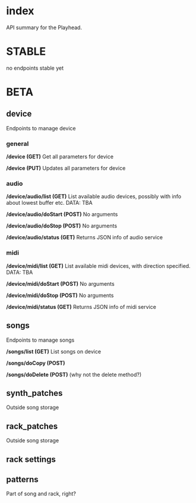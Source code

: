 # index
API summary for the Playhead.

# STABLE

no endpoints stable yet

# BETA

## device
Endpoints to manage device

### general
**/device (GET)** 
Get all parameters for device

**/device (PUT)**
Updates all parameters for device

### audio
**/device/audio/list (GET)**
List available audio devices, possibly with info about lowest buffer etc.
DATA: TBA

**/device/audio/doStart (POST)**
No arguments

**/device/audio/doStop (POST)**
No arguments

**/device/audio/status (GET)**
Returns JSON info of audio service

### midi

**/device/midi/list (GET)**
List available midi devices, with direction specified.
DATA: TBA

**/device/midi/doStart (POST)**
No arguments

**/device/midi/doStop (POST)**
No arguments

**/device/midi/status (GET)**
Returns JSON info of midi service

## songs
Endpoints to manage songs

**/songs/list (GET)**
List songs on device

**/songs/doCopy (POST)**

**/songs/doDelete (POST)**
(why not the delete method?)





## synth_patches
Outside song storage

## rack_patches
Outside song storage


## rack settings


## patterns
Part of song and rack, right?




